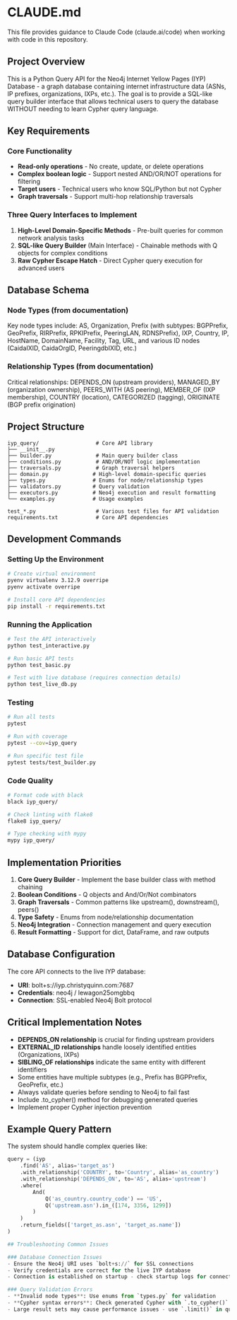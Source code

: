 # CLAUDE.md

This file provides guidance to Claude Code (claude.ai/code) when working with code in this repository.

## Project Overview

This is a Python Query API for the Neo4j Internet Yellow Pages (IYP) Database - a graph database containing internet infrastructure data (ASNs, IP prefixes, organizations, IXPs, etc.). The goal is to provide a SQL-like query builder interface that allows technical users to query the database WITHOUT needing to learn Cypher query language.

## Key Requirements

### Core Functionality
- **Read-only operations** - No create, update, or delete operations
- **Complex boolean logic** - Support nested AND/OR/NOT operations for filtering
- **Target users** - Technical users who know SQL/Python but not Cypher
- **Graph traversals** - Support multi-hop relationship traversals

### Three Query Interfaces to Implement

1. **High-Level Domain-Specific Methods** - Pre-built queries for common network analysis tasks
2. **SQL-like Query Builder** (Main Interface) - Chainable methods with Q objects for complex conditions
3. **Raw Cypher Escape Hatch** - Direct Cypher query execution for advanced users

## Database Schema

### Node Types (from documentation)
Key node types include: AS, Organization, Prefix (with subtypes: BGPPrefix, GeoPrefix, RIRPrefix, RPKIPrefix, PeeringLAN, RDNSPrefix), IXP, Country, IP, HostName, DomainName, Facility, Tag, URL, and various ID nodes (CaidaIXID, CaidaOrgID, PeeringdbIXID, etc.)

### Relationship Types (from documentation)
Critical relationships: DEPENDS_ON (upstream providers), MANAGED_BY (organization ownership), PEERS_WITH (AS peering), MEMBER_OF (IXP membership), COUNTRY (location), CATEGORIZED (tagging), ORIGINATE (BGP prefix origination)

## Project Structure

```
iyp_query/                  # Core API library
├── __init__.py
├── builder.py              # Main query builder class
├── conditions.py           # AND/OR/NOT logic implementation
├── traversals.py           # Graph traversal helpers
├── domain.py              # High-level domain-specific queries
├── types.py               # Enums for node/relationship types
├── validators.py          # Query validation
├── executors.py           # Neo4j execution and result formatting
└── examples.py            # Usage examples

test_*.py                   # Various test files for API validation
requirements.txt            # Core API dependencies
```

## Development Commands

### Setting Up the Environment
```bash
# Create virtual environment
pyenv virtualenv 3.12.9 overripe
pyenv activate overripe

# Install core API dependencies
pip install -r requirements.txt
```

### Running the Application
```bash
# Test the API interactively
python test_interactive.py

# Run basic API tests
python test_basic.py

# Test with live database (requires connection details)
python test_live_db.py
```

### Testing
```bash
# Run all tests
pytest

# Run with coverage
pytest --cov=iyp_query

# Run specific test file
pytest tests/test_builder.py
```

### Code Quality
```bash
# Format code with black
black iyp_query/

# Check linting with flake8
flake8 iyp_query/

# Type checking with mypy
mypy iyp_query/
```

## Implementation Priorities

1. **Core Query Builder** - Implement the base builder class with method chaining
2. **Boolean Conditions** - Q objects and And/Or/Not combinators
3. **Graph Traversals** - Common patterns like upstream(), downstream(), peers()
4. **Type Safety** - Enums from node/relationship documentation
5. **Neo4j Integration** - Connection management and query execution
6. **Result Formatting** - Support for dict, DataFrame, and raw outputs

## Database Configuration

The core API connects to the live IYP database:
- **URI**: bolt+s://iyp.christyquinn.com:7687
- **Credentials**: neo4j / lewagon25omgbbq
- **Connection**: SSL-enabled Neo4j Bolt protocol

## Critical Implementation Notes

- **DEPENDS_ON relationship** is crucial for finding upstream providers
- **EXTERNAL_ID relationships** handle loosely identified entities (Organizations, IXPs)
- **SIBLING_OF relationships** indicate the same entity with different identifiers
- Some entities have multiple subtypes (e.g., Prefix has BGPPrefix, GeoPrefix, etc.)
- Always validate queries before sending to Neo4j to fail fast
- Include .to_cypher() method for debugging generated queries
- Implement proper Cypher injection prevention

## Example Query Pattern

The system should handle complex queries like:
```python
query = (iyp
    .find('AS', alias='target_as')
    .with_relationship('COUNTRY', to='Country', alias='as_country')
    .with_relationship('DEPENDS_ON', to='AS', alias='upstream')
    .where(
        And(
            Q('as_country.country_code') == 'US',
            Q('upstream.asn').in_([174, 3356, 1299])
        )
    )
    .return_fields(['target_as.asn', 'target_as.name'])
)

## Troubleshooting Common Issues

### Database Connection Issues
- Ensure the Neo4j URI uses `bolt+s://` for SSL connections
- Verify credentials are correct for the live IYP database
- Connection is established on startup - check startup logs for connection status

### Query Validation Errors
- **Invalid node types**: Use enums from `types.py` for validation
- **Cypher syntax errors**: Check generated Cypher with `.to_cypher()` method for debugging
- Large result sets may cause performance issues - use `.limit()` in queries